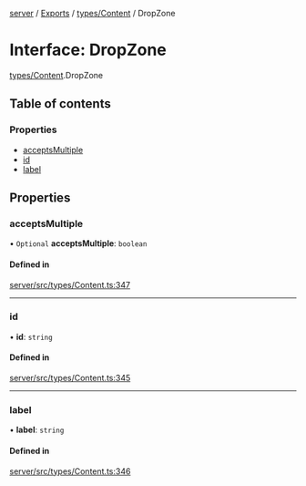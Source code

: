[server](../README.md) / [Exports](../modules.md) / [types/Content](../modules/types_Content.md) / DropZone

# Interface: DropZone

[types/Content](../modules/types_Content.md).DropZone

## Table of contents

### Properties

- [acceptsMultiple](types_Content.DropZone.md#acceptsmultiple)
- [id](types_Content.DropZone.md#id)
- [label](types_Content.DropZone.md#label)

## Properties

### acceptsMultiple

• `Optional` **acceptsMultiple**: `boolean`

#### Defined in

[server/src/types/Content.ts:347](https://github.com/niklas-joh/french-learning-platform/blob/f88c80a984d39a715bd427891d156cc94cff3831/server/src/types/Content.ts#L347)

___

### id

• **id**: `string`

#### Defined in

[server/src/types/Content.ts:345](https://github.com/niklas-joh/french-learning-platform/blob/f88c80a984d39a715bd427891d156cc94cff3831/server/src/types/Content.ts#L345)

___

### label

• **label**: `string`

#### Defined in

[server/src/types/Content.ts:346](https://github.com/niklas-joh/french-learning-platform/blob/f88c80a984d39a715bd427891d156cc94cff3831/server/src/types/Content.ts#L346)

